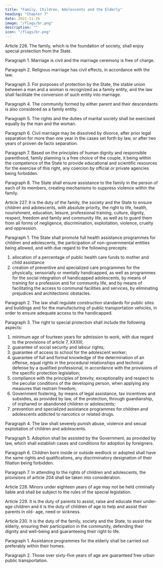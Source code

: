 ```yaml
---
title: "Family, Children, Adolescents and the Elderly"
heading: "Chapter 7"
date: 2021-11-16
image: "/flags/br.png"
description: ""
icon: "/flags/br.png"
---
```



Article 226. The family, which is the foundation of society, shall enjoy special
protection from the State.

Paragraph 1. Marriage is civil and the marriage ceremony is free of charge.

Paragraph 2. Religious marriage has civil effects, in accordance with the law.

Paragraph 3. For purposes of protection by the State, the stable union between a man and a woman is recognized as a family entity, and the law shall facilitate the conversion of such entity into marriage.

Paragraph 4. The community formed by either parent and their descendants is also considered as a family entity.

Paragraph 5. The rights and the duties of marital society shall be exercised equally by the man and the woman.

Paragraph 6. Civil marriage may be dissolved by divorce, after prior legal separation for more than one year in the cases set forth by law, or after two years of proven de facto separation.

Paragraph 7. Based on the principles of human dignity and responsible parenthood, family planning is a free choice of the couple, it being within the competence of the State to provide educational and scientific resources for the exercise of this right, any coercion by official or private agencies being forbidden.

Paragraph 8. The State shall ensure assistance to the family in the person of each
of its members, creating mechanisms to suppress violence within the family.

Article 227.  It is the duty of the family, the society and the State to ensure children and adolescents, with absolute priority, the right to life, health, nourishment, education, leisure, professional training, culture, dignity, respect, freedom and family and community life, as well as to guard them from all forms of negligence, discrimination, exploitation, violence, cruelty and oppression.

Paragraph 1. The State shall promote full health assistance programmes for children and adolescents, the participation of non-governmental entities being allowed, and with due regard to the following precepts:
1. allocation of a percentage of public health care funds to mother and child assistance
2.  creation of preventive and specialized care programmes for the physically, sensorially or mentally handicapped, as well as programmes for the social integration of handicapped adolescents, by means of training for a profession and for community life, and by means of facilitating the access to communal facilities and services, by eliminating prejudices and architectonic obstacles.

Paragraph 2. The law shall regulate construction standards for public sites and buildings and for the manufacturing of public transportation vehicles, in order to ensure adequate access to the handicapped.

Paragraph 3. The right to special protection shall include the following aspects:

1. minimum age of fourteen years for admission to work, with due regard to
the provisions of article 7, XXXIII;
2.  guarantee of social security and labour rights;
3.   guarantee of access to school for the adolescent worker;
4. guarantee of full and formal knowledge of the determination of an offense,
equal rights in the procedural relationships and technical defense by a qualified
professional, in accordance with the provisions of the specific protection legislation;
5. compliance with the principles of brevity, exceptionality and respect to
the peculiar conditions of the developing person, when applying any measures that
restrain freedom;
6.  Government fostering, by means of legal assistance, tax incentives and
subsidies, as provided by law, of the protection, through guardianship, of orphaned
or abandoned children or adolescents;
7.   prevention and specialized assistance programmes for children and adolescents addicted to narcotics or related drugs.

Paragraph 4. The law shall severely punish abuse, violence and sexual exploitation of children and adolescents.

Paragraph 5. Adoption shall be assisted by the Government, as provided by law, which shall establish cases and conditions for adoption by foreigners.

Paragraph 6. Children born inside or outside wedlock or adopted shall have the same rights and qualifications, any discriminatory designation of their filiation being forbidden.

Paragraph 7. In attending to the rights of children and adolescents, the provisions of article 204 shall be taken into consideration.

Article 228. Minors under eighteen years of age may not be held criminally liable and shall be subject to the rules of the special legislation.

Article 229.  It is the duty of parents to assist, raise and educate their under-age children and it is the duty of children of age to help and assist their parents in old- age, need or sickness.

Article 230.  It is the duty of the family, society and the State, to assist the elderly, ensuring their participation in the community, defending their dignity and well-being and guaranteeing their right to life.

Paragraph 1. Assistance programmes for the elderly shall be carried out preferably within their homes.

Paragraph 2. Those over sixty-five years of age are guaranteed free urban public transportation.

